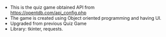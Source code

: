 - This is the quiz game obtained API from https://opentdb.com/api_config.php
- The game is created using Object oriented programming and having UI.
- Upgraded from previous Quiz Game
- Library: tkinter, requests.
